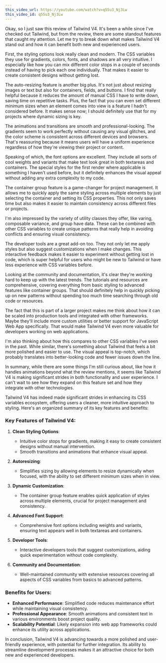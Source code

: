 ```yaml
---
this_video_url: https://youtube.com/watch?v=q55u3_Nj3Lw
this_video_id: q55u3_Nj3Lw
---
```

<think>
Okay, so I just saw this review of Tailwind V4. It's been a while since I've checked out Tailwind, but from the review, there are some standout features that caught my attention. Let me try to break down what makes Tailwind V4 stand out and how it can benefit both new and experienced users.

First, the styling options look really clean and modern. The CSS variables they use for gradients, colors, fonts, and shadows are all very intuitive. I especially like how you can mix different color stops in a couple of seconds instead of having to pick each one individually. That makes it easier to create consistent designs without getting lost.

The auto-resizing feature is another big plus. It's not just about resizing images or text but also for containers, fields, and buttons. I find that really helpful because it reduces the amount of manual CSS I have to write down, saving time on repetitive tasks. Plus, the fact that you can even set different minimum sizes when an element comes into view is a feature I hadn't considered before. It makes sense now; I should definitely use that for my projects where dynamic sizing is key.

The animations and transitions are smooth and professional-looking. The gradients seem to work perfectly without causing any visual glitches, and the color scheme is consistent across different devices and browsers. That's reassuring because it means users will have a uniform experience regardless of how they're viewing their project or content.

Speaking of which, the font options are excellent. They include all sorts of cool weights and variants that make text look great in both textareas and containers. The special styles for the first render where applicable is something I haven't used before, but it definitely enhances the visual appeal without adding any extra complexity to my code.

The container group feature is a game-changer for project management. It allows me to quickly apply the same styling across multiple elements by just selecting the container and setting its CSS properties. This not only saves time but also makes it easier to maintain consistency across different files or projects.

I'm also impressed by the variety of utility classes they offer, like varing, composable variance, and group have data. These can be combined with other CSS variables to create unique patterns that really help in avoiding conflicts and ensuring visual consistency.

The developer tools are a great add-on too. They not only let me apply styles but also suggest customizations when I make changes. This interactive feedback makes it easier to experiment without getting lost in code, which is super helpful for users who might be new to Tailwind or have less experience with CSS variables before.

Looking at the community and documentation, it's clear they're working hard to keep up with the latest trends. The tutorials and resources are comprehensive, covering everything from basic styling to advanced features like container groups. That should definitely help in quickly picking up on new patterns without spending too much time searching through old code or resources.

The fact that this is part of a larger project makes me think about how it can be scaled into production tools and integrated with other frameworks. Maybe they'll include more custom utilities or better support for JavaScript Web App specifically. That would make Tailwind V4 even more valuable for developers working on web applications.

I'm also thinking about how this compares to other CSS variables I've seen in the past. While similar, there's something about Tailwind that feels a bit more polished and easier to use. The visual appeal is top-notch, which probably translates into better-looking code and fewer issues down the line.

In summary, while there are some things I'm still curious about, like how it handles animations beyond what the review mentions, it seems like Tailwind V4 is making significant strides in both functionality and user experience. I can't wait to see how they expand on this feature set and how they integrate with other technologies.
</think>

Tailwind V4 has indeed made significant strides in enhancing its CSS variables ecosystem, offering users a cleaner, more intuitive approach to styling. Here's an organized summary of its key features and benefits:

### Key Features of Tailwind V4:
1. **Clean Styling Options**: 
   - Intuitive color stops for gradients, making it easy to create consistent designs without manual intervention.
   - Smooth transitions and animations that enhance visual appeal.

2. **Autoresizing**:
   - Simplifies sizing by allowing elements to resize dynamically when focused, with the ability to set different minimum sizes when in view.

3. **Dynamic Customization**:
   - The container group feature enables quick application of styles across multiple elements, crucial for project management and consistency.

4. **Advanced Font Support**:
   - Comprehensive font options including weights and variants, ensuring text appears well in both textareas and containers.

5. **Developer Tools**:
   - Interactive developers tools that suggest customizations, aiding quick experimentation without code complexity.

6. **Community and Documentation**:
   - Well-maintained community with extensive resources covering all aspects of CSS variables from basics to advanced patterns.

### Benefits for Users:
- **Enhanced Performance**: Simplified code reduces maintenance effort while maintaining visual consistency.
- **Professional Appearance**: Smooth animations and consistent text in various environments boost project quality.
- **Scalability Potential**: Likely expansion into web app frameworks could enhance its utility across applications.

In conclusion, Tailwind V4 is advancing towards a more polished and user-friendly experience, with potential for further integration. Its ability to streamline development processes makes it an attractive choice for both new and experienced developers.
